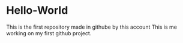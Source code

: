 # Hello-World
This is the first repository made in githube by this account
This is me working on my first github project.

